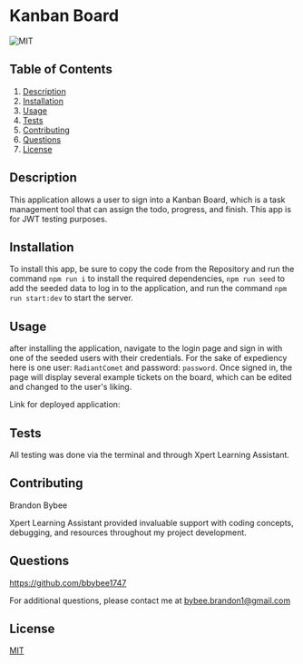 # Kanban Board

![MIT](https://img.shields.io/badge/License-MIT-yellow.svg)

## Table of Contents

1. [Description](#description)
2. [Installation](#installation)
3. [Usage](#usage)
4. [Tests](#tests)
5. [Contributing](#contributing)
6. [Questions](#questions)
7. [License](#license)

## Description

This application allows a user to sign into a Kanban Board, which is a task management tool that can assign the todo, progress, and finish. This app is for JWT testing purposes.

## Installation

To install this app, be sure to copy the code from the Repository and run the command `npm run i` to install the required dependencies, `npm run seed` to add the seeded data to log in to the application, and run the command `npm run start:dev` to start the server.

## Usage

after installing the application, navigate to the login page and sign in with one of the seeded users with their credentials. For the sake of expediency here is one user: `RadiantComet` and password: `password`. Once signed in, the page will display several example tickets on the board, which can be edited and changed to the user's liking.

Link for deployed application:

## Tests

All testing was done via the terminal and through Xpert Learning Assistant.

## Contributing

Brandon Bybee

Xpert Learning Assistant provided invaluable support with coding concepts, debugging, and resources throughout my project development.

## Questions

https://github.com/bbybee1747

For additional questions, please contact me at bybee.brandon1@gmail.com

## License

[MIT](https://opensource.org/licenses/MIT)
